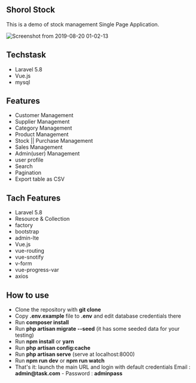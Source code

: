 ## Shorol Stock
This is a demo of stock management Single Page Application.

![Screenshot from 2019-08-20 01-02-13](https://user-images.githubusercontent.com/47061421/63293238-6938a800-c2e9-11e9-80d7-88d3d3305eef.png)

## Techstask
- Laravel 5.8
- Vue.js
- mysql

## Features
- Customer Management
- Supplier Management
- Category Management
- Product Management
- Stock || Purchase Management
- Sales Management
- Admin(user) Management
- user profile
- Search
- Pagination
- Export table as CSV

## Tach Features
- Laravel 5.8
- Resource & Collection
- factory
- bootstrap
- admin-lte
- Vue.js
- vue-routing
- vue-snotify
- v-form
- vue-progress-var
- axios

## How to use

- Clone the repository with __git clone__
- Copy __.env.example__ file to __.env__ and edit database credentials there
- Run __composer install__
- Run __php artisan migrate --seed__ (it has some seeded data for your testing)
- Run __npm install__ or __yarn__
- Run __php artisan config:cache__
- Run __php artisan serve__ (serve at localhost:8000)
- Run __npm run dev__ or __npm run watch__
- That's it: launch the main URL and login with default credentials Email :  __admin@task.com__ - Password : __adminpass__



